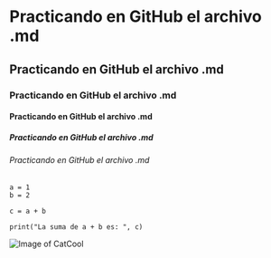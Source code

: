 # Practicando en GitHub el archivo .md
## Practicando en GitHub el archivo .md
### Practicando en GitHub el archivo .md
#### Practicando en GitHub el archivo .md
##### Practicando en GitHub el archivo .md
###### Practicando en GitHub el archivo .md

~~~
a = 1
b = 2

c = a + b

print("La suma de a + b es: ", c)
~~~


![Image of CatCool](https://i.pinimg.com/564x/d8/a8/d6/d8a8d6e404484f49c93776ecc17e3bb2.jpg)
